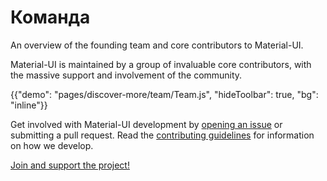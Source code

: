 # Команда

<p class="description">An overview of the founding team and core contributors to Material-UI.</p>

Material-UI is maintained by a group of invaluable core contributors, with the massive support and involvement of the community.

{{"demo": "pages/discover-more/team/Team.js", "hideToolbar": true, "bg": "inline"}}

Get involved with Material-UI development by [opening an issue](https://github.com/mui-org/material-ui/issues/new) or submitting a pull request. Read the [contributing guidelines](https://github.com/mui-org/material-ui/blob/next/CONTRIBUTING.md) for information on how we develop.

[Join and support the project!](/getting-started/faq/#material-ui-is-awesome-how-can-i-support-the-project)